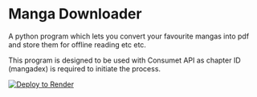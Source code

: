 # Manga Downloader

A python program which lets you convert your favourite mangas into pdf and store them for offline reading etc etc.

This program is designed to be used with Consumet API as chapter ID (mangadex) is required to initiate the process.

[![Deploy to Render](https://render.com/images/deploy-to-render-button.svg)](https://render.com/deploy)
